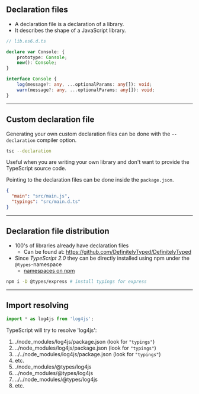 ## Declaration files

- A declaration file is a declaration of a library.
- It describes the shape of a JavaScript library.

```typescript
// lib.es6.d.ts

declare var Console: {
    prototype: Console;
    new(): Console;
}

interface Console {
    log(message?: any, ...optionalParams: any[]): void;
    warn(message?: any, ...optionalParams: any[]): void;
}
```

---

## Custom declaration file

Generating your own custom declaration files can be done with the `--declaration` compiler option.

<!-- .element class="fragment" data-fragment-index="0" -->
```bash
tsc --declaration
```
<!-- .element class="fragment" data-fragment-index="0" -->

Useful when you are writing your own library and don't want to provide the TypeScript source code.

<!-- .element class="fragment" data-fragment-index="1" -->

Pointing to the declaration files can be done inside the `package.json`.

<!-- .element class="fragment" data-fragment-index="2" -->

```json
{
  "main": "src/main.js",
  "typings": "src/main.d.ts"
}
```
<!-- .element class="fragment" data-fragment-index="2" -->

---

## Declaration file distribution

- 100's of libraries already have declaration files
    - Can be found at: https://github.com/DefinitelyTyped/DefinitelyTyped
- Since *TypeScript 2.0* they can be directly installed using npm under the `@types`-namespace
    - [namespaces on npm](http://blog.npmjs.org/post/116936804365/solving-npms-hard-problem-naming-packages) <!-- .element target="_blank" -->

```bash
npm i -D @types/express # install typings for express
```


---

## Import resolving

```typescript
import * as log4js from 'log4js';
```

TypeScript will try to resolve 'log4js':
1. ./node_modules/log4js/package.json&nbsp;(look&nbsp;for&nbsp;`"typings"`)
1. ../node_modules/log4js/package.json&nbsp;(look&nbsp;for&nbsp;`"typings"`)
1. ../../node_modules/log4js/package.json&nbsp;(look&nbsp;for&nbsp;`"typings"`)
1. etc.
1. ./node_modules/@types/log4js
1. ../node_modules/@types/log4js
1. ../../node_modules/@types/log4js
1. etc.

